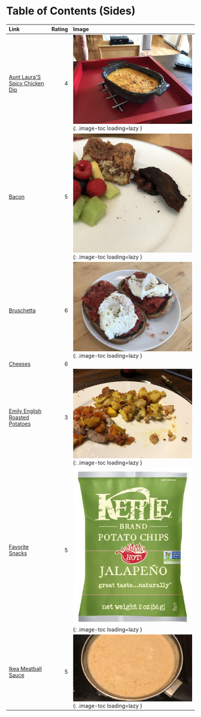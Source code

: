# Table of Contents (Sides)

| Link                                                                  |   Rating | Image                                                                                                     |
|:----------------------------------------------------------------------|---------:|:----------------------------------------------------------------------------------------------------------|
| [Aunt Laura'S Spicy Chicken Dip](./aunt_laura's_spicy_chicken_dip.md) |        4 | ![aunt_laura's_spicy_chicken_dip.jpeg](./aunt_laura's_spicy_chicken_dip.jpeg){: .image-toc loading=lazy } |
| [Bacon](./bacon.md)                                                   |        5 | ![bacon.jpeg](./bacon.jpeg){: .image-toc loading=lazy }                                                   |
| [Bruschetta](./bruschetta.md)                                         |        6 | ![bruschetta_toast.jpg](./bruschetta_toast.jpg){: .image-toc loading=lazy }                               |
| [Cheeses](./cheeses.md)                                               |        6 | <!-- TODO: Capture image -->                                                                              |
| [Emily English Roasted Potatoes](./emily_english_roasted_potatoes.md) |        3 | ![emily_english_roasted_potatoes.jpeg](./emily_english_roasted_potatoes.jpeg){: .image-toc loading=lazy } |
| [Favorite Snacks](./favorite_snacks.md)                               |        5 | ![favorite_snacks.jpg](./favorite_snacks.jpg){: .image-toc loading=lazy }                                 |
| [Ikea Meatball Sauce](./ikea_meatball_sauce.md)                       |        5 | ![ikea_meatball_sauce.jpeg](./ikea_meatball_sauce.jpeg){: .image-toc loading=lazy }                       |
